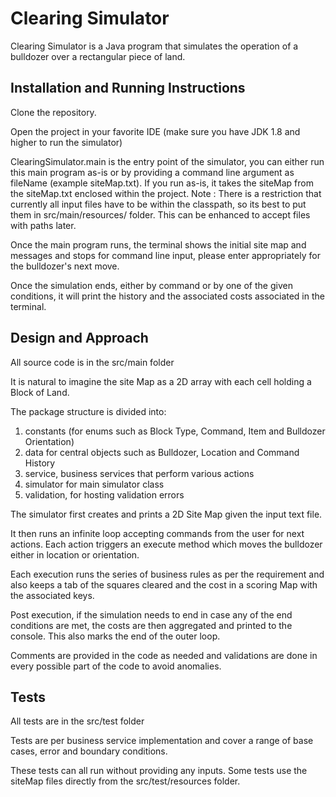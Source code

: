 # Clearing Simulator

Clearing Simulator is a Java program that simulates the operation of a bulldozer over a rectangular piece of land.

## Installation and Running Instructions

Clone the repository.

Open the project in your favorite IDE (make sure you have JDK 1.8 and higher to run the simulator)

ClearingSimulator.main is the entry point of the simulator, you can either run this main program as-is
or by providing a command line argument as fileName (example siteMap.txt). If you run as-is, it takes the
siteMap from the siteMap.txt enclosed within the project. 
Note : There is a restriction that currently all input files have to be within the classpath, so its best
to put them in src/main/resources/ folder. This can be enhanced to accept files with paths later.

Once the main program runs, the terminal shows the initial site map and messages and stops for command line input,
please enter appropriately for the bulldozer's next move.

Once the simulation ends, either by command or by one of the given conditions, it will print the history and the
associated costs associated in the terminal.

## Design and Approach
All source code is in the src/main folder

It is natural to imagine the site Map as a 2D array with each cell holding a Block of Land.

The package structure is divided into: 
1) constants (for enums such as Block Type, Command, Item and 
Bulldozer Orientation)
2) data for central objects such as Bulldozer, Location and Command History
3) service, business services that perform various actions
4) simulator for main simulator class 
5) validation, for hosting validation errors

The simulator first creates and prints a 2D Site Map given the input text file.

It then runs an infinite loop accepting commands from the user for next actions.
Each action triggers an execute method which moves the bulldozer either in
location or orientation. 

Each execution runs the series of business rules as per the requirement and 
also keeps a tab of the squares cleared and the cost in a scoring Map with the
associated keys.

Post execution, if the simulation needs to end in case any of the end conditions
are met, the costs are then aggregated and printed to the console. This also marks the end
of the outer loop.

Comments are provided in the code as needed and validations are done in every
possible part of the code to avoid anomalies.

## Tests
All tests are in the src/test folder

Tests are per business service implementation and cover a range of base cases,
error and boundary conditions.

These tests can all run without providing any inputs. Some tests use the siteMap files
directly from the src/test/resources folder.